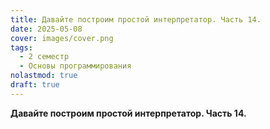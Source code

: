 ```yaml
---
title: Давайте построим простой интерпретатор. Часть 14.
date: 2025-05-08
cover: images/cover.png
tags:
  - 2 семестр
  - Основы программирования
nolastmod: true
draft: true
---
```


**Давайте построим простой интерпретатор. Часть 14.**

<!--more-->
